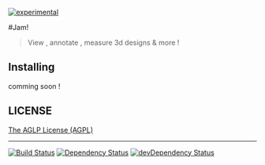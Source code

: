 [![experimental](http://badges.github.io/stability-badges/dist/experimental.svg)](http://github.com/badges/stability-badges)

#Jam!

> View , annotate , measure 3d designs & more !


## Installing

  comming soon !


## LICENSE

[The AGLP License (AGPL)](https://github.com/usco/Jam/blob/master/LICENSE)


- - -

[![Build Status](https://travis-ci.org/usco/jam.svg?branch=master)](https://travis-ci.org/usco/jam)
[![Dependency Status](https://david-dm.org/usco/jam.svg)](https://david-dm.org/usco/jam)
[![devDependency Status](https://david-dm.org/usco/jam/dev-status.svg)](https://david-dm.org/usco/jam#info=devDependencies)
